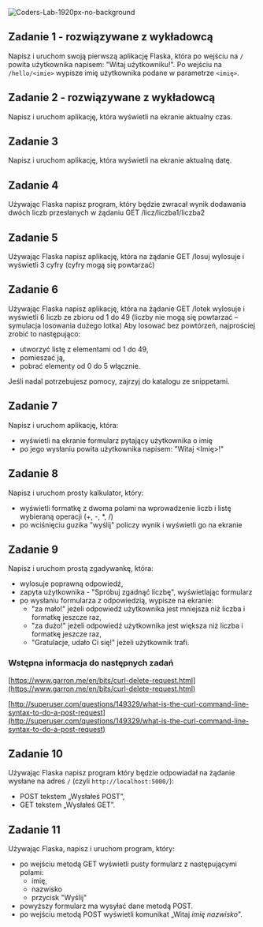![Coders-Lab-1920px-no-background](https://user-images.githubusercontent.com/30623667/104709394-2cabee80-571f-11eb-9518-ea6a794e558e.png)


## Zadanie 1 - rozwiązywane z wykładowcą

Napisz i uruchom swoją pierwszą aplikację Flaska, która po wejściu na `/` powita użytkownika napisem: 
"Witaj użytkowniku!". Po wejściu na `/hello/<imie>` wypisze imię użytkownika podane w parametrze `<imię>`.


## Zadanie 2  - rozwiązywane z wykładowcą

Napisz i uruchom aplikację, która wyświetli na ekranie aktualny czas.

## Zadanie 3

Napisz i uruchom aplikację, która wyświetli na ekranie aktualną datę.

## Zadanie 4

Używając Flaska napisz program, który będzie zwracał wynik dodawania dwóch liczb przesłanych w żądaniu GET 
/licz/liczba1/liczba2


## Zadanie 5

Używając Flaska napisz aplikację, która na żądanie GET /losuj wylosuje i wyświetli 3 cyfry (cyfry mogą się powtarzać)


## Zadanie 6

Używając Flaska napisz aplikację, która na żądanie GET /lotek wylosuje i wyświetli 6 liczb ze zbioru od 1 do 49 
(liczby nie mogą się powtarzać – symulacja losowania dużego lotka)
Aby losować bez powtórzeń, najprościej zrobić to następująco:

* utworzyć listę z elementami od 1 do 49,
* pomieszać ją,
* pobrać elementy od 0 do 5 włącznie.

Jeśli nadal potrzebujesz pomocy, zajrzyj do katalogu ze snippetami.


## Zadanie 7

Napisz i uruchom aplikację, która:

* wyświetli na ekranie formularz pytający użytkownika o imię
* po jego wysłaniu powita użytkownika napisem: "Witaj <Imię>!"


## Zadanie 8

Napisz i uruchom prosty kalkulator, który:

* wyświetli formatkę z dwoma polami na wprowadzenie liczb i listę wybieraną operacji (+, -, *, /)
* po wciśnięciu guzika "wyślij" policzy wynik i wyświetli go na ekranie


## Zadanie 9

Napisz i uruchom prostą zgadywankę, która:

* wylosuje poprawną odpowiedź,
* zapyta użytkownika - "Spróbuj zgadnąć liczbę", wyświetlając formularz
* po wysłaniu formularza z odpowiedzią, wypisze na ekranie:
  * "za mało!" jeżeli odpowiedź użytkownika jest mniejsza niż liczba i formatkę jeszcze raz,
  * "za dużo!" jeżeli odpowiedź użytkownika jest większa niż liczba i formatkę jeszcze raz,
  * "Gratulacje, udało Ci się!" jeżeli użytkownik trafi.

### Wstępna informacja do następnych zadań
[https://www.garron.me/en/bits/curl-delete-request.html](https://www.garron.me/en/bits/curl-delete-request.html)

[http://superuser.com/questions/149329/what-is-the-curl-command-line-syntax-to-do-a-post-request](http://superuser.com/questions/149329/what-is-the-curl-command-line-syntax-to-do-a-post-request)



## Zadanie 10
Używając Flaska napisz program który będzie odpowiadał na żądanie wysłane na adres `/` (czyli `http://localhost:5000/`):
- POST tekstem „Wysłałeś POST”,
- GET tekstem „Wysłałeś GET”.

<!--- PUT tekstem „Wysłałeś PUT”
- DELETE tekstem „Wysłałeś DELETE”-->


## Zadanie 11
Używając Flaska, napisz i uruchom program, który:

* po wejściu metodą GET wyświetli pusty formularz z następującymi polami:
    * imię,
    * nazwisko
    * przycisk "Wyślij"
* powyższy formularz ma wysyłać dane metodą POST.
* po wejściu metodą POST wyświetli komunikat „Witaj _imię nazwisko_”.
